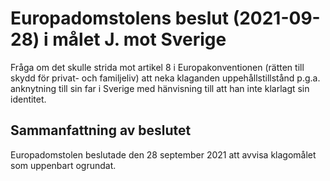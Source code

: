 # Europadomstolens beslut (2021-09-28) i målet J. mot Sverige

Fråga om det skulle strida mot artikel 8 i Europakonventionen (rätten till skydd för privat\- och familjeliv) att neka klaganden uppehållstillstånd p.g.a. anknytning till sin far i Sverige med hänvisning till att han inte klarlagt sin identitet.


## Sammanfattning av beslutet

Europadomstolen beslutade den 28 september 2021 att avvisa klagomålet som uppenbart ogrundat.
